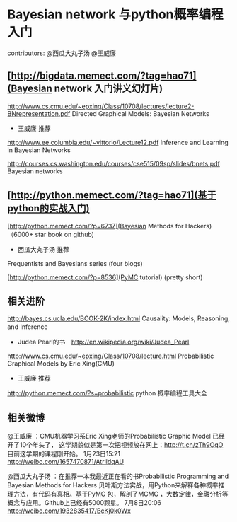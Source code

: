 # Bayesian network 与python概率编程入门
contributors: @西瓜大丸子汤 @王威廉


##  [http://bigdata.memect.com/?tag=hao71](Bayesian network 入门讲义幻灯片)

http://www.cs.cmu.edu/~epxing/Class/10708/lectures/lecture2-BNrepresentation.pdf Directed Graphical Models: Bayesian Networks
* 王威廉 推荐

http://www.ee.columbia.edu/~vittorio/Lecture12.pdf Inference and Learning in Bayesian Networks 

http://courses.cs.washington.edu/courses/cse515/09sp/slides/bnets.pdf Bayesian networks


## [http://python.memect.com/?tag=hao71](基于python的实战入门)

[http://python.memect.com/?p=6737](Bayesian Methods for Hackers)  （6000+ star book on github)
* 西瓜大丸子汤 推荐

Frequentists and Bayesians series   (four blogs)

[http://python.memect.com/?p=8536](PyMC tutorial)  (pretty short)



## 相关进阶
http://bayes.cs.ucla.edu/BOOK-2K/index.html Causality: Models, Reasoning, and Inference　
*  Judea Pearl的书　http://en.wikipedia.org/wiki/Judea_Pearl

http://www.cs.cmu.edu/~epxing/Class/10708/lecture.html Probabilistic Graphical Models by Eric Xing(CMU)
* 王威廉 推荐


http://python.memect.com/?s=probabilistic python 概率编程工具大全


## 相关微博

@王威廉 ：CMU机器学习系Eric Xing老师的Probabilistic Graphic Model 已经开了10个年头了， 这学期貌似是第一次把视频放在网上：http://t.cn/zTh9OqO 目前这学期的课程刚开始。
1月23日15:21
http://weibo.com/1657470871/AtrlldqAU

@西瓜大丸子汤 ：在推荐一本我最近正在看的书Probabilistic Programming and Bayesian Methods for Hackers 贝叶斯方法实战，用Python来解释各种概率推理方法，有代码有真相。基于PyMC 包，解剖了MCMC ，大数定律，金融分析等概念与应用。Github上已经有5000颗星。
7月8日20:06
http://weibo.com/1932835417/BcKj0k0Wx
